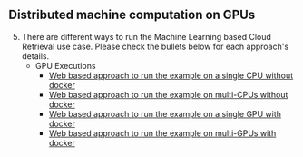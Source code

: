 ## Distributed machine computation on GPUs

5. There are different ways to run the Machine Learning based Cloud Retrieval use case. Please check the bullets below for each approach's details.
   - GPU Executions
     - [Web based approach to run the example on a single CPU without docker](./Web_based_single_GPU_example_with_script.md)
     - [Web based approach to run the example on multi-CPUs without docker](./Web_based_multi_GPUs_example_with_script.md)
     - [Web based approach to run the example on a single GPU with docker](./Web_based_single_GPU_example_with_docker.md)
     - [Web based approach to run the example on multi-GPUs with docker](./Web_based_multi_GPUs_example_with_docker.md)


